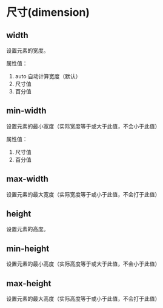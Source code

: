 尺寸(dimension)
==============

width
-----

设置元素的宽度。

属性值：

1. auto 自动计算宽度（默认）
2. 尺寸值
3. 百分值

min-width
---------

设置元素的最小宽度（实际宽度等于或大于此值，不会小于此值）

属性值：

1. 尺寸值
2. 百分值

max-width
---------

设置元素的最大宽度（实际宽度等于或小于此值，不会打于此值）

height
------

设置元素的高度。

min-height
----------

设置元素的最小高度（实际高度等于或大于此值，不会小于此值）

max-height
----------

设置元素的最大高度（实际高度等于或小于此值，不会打于此值）